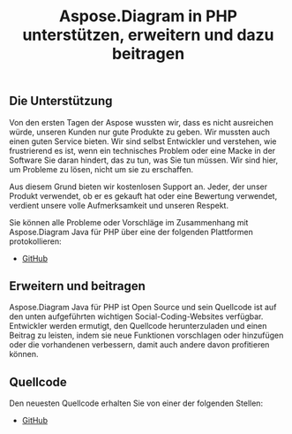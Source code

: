 ﻿---
title: Aspose.Diagram in PHP unterstützen, erweitern und dazu beitragen
type: docs
weight: 30
url: /de/java/support-extend-and-contribute-to-aspose-diagram-in-php/
---
## **Die Unterstützung**
Von den ersten Tagen der Aspose wussten wir, dass es nicht ausreichen würde, unseren Kunden nur gute Produkte zu geben. Wir mussten auch einen guten Service bieten. Wir sind selbst Entwickler und verstehen, wie frustrierend es ist, wenn ein technisches Problem oder eine Macke in der Software Sie daran hindert, das zu tun, was Sie tun müssen. Wir sind hier, um Probleme zu lösen, nicht um sie zu erschaffen.

Aus diesem Grund bieten wir kostenlosen Support an. Jeder, der unser Produkt verwendet, ob er es gekauft hat oder eine Bewertung verwendet, verdient unsere volle Aufmerksamkeit und unseren Respekt.

Sie können alle Probleme oder Vorschläge im Zusammenhang mit Aspose.Diagram Java für PHP über eine der folgenden Plattformen protokollieren:

- [GitHub](https://github.com/asposediagram/Aspose.Diagram-for-Java/issues)
## **Erweitern und beitragen**
Aspose.Diagram Java für PHP ist Open Source und sein Quellcode ist auf den unten aufgeführten wichtigen Social-Coding-Websites verfügbar. Entwickler werden ermutigt, den Quellcode herunterzuladen und einen Beitrag zu leisten, indem sie neue Funktionen vorschlagen oder hinzufügen oder die vorhandenen verbessern, damit auch andere davon profitieren können.
## **Quellcode**
Den neuesten Quellcode erhalten Sie von einer der folgenden Stellen:

- [GitHub](https://github.com/asposediagram/Aspose.Diagram-for-Java/tree/master/Plugins/Aspose_Diagram_Java_for_PHP)
